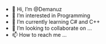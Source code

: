 - 👋 Hi, I’m @Demanuz
- 👀 I’m interested in Programming
- 🌱 I’m currently learning C# and C++
- 💞️ I’m looking to collaborate on ...
- 📫 How to reach me ...

<!---
Demanuz/Demanuz is a ✨ special ✨ repository because its `README.md` (this file) appears on your GitHub profile.
You can click the Preview link to take a look at your changes.
--->
